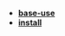 * [**base-use**](/Code%20test/tool/locust/base-use/README)  
* [**install**](/Code%20test/tool/locust/install/README)  
